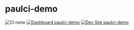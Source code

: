 # paulci-demo

![CI none](https://img.shields.io/badge/ci-none-orange.svg)
[![Dashboard paulci-demo](https://img.shields.io/badge/dashboard-paulci_demo-yellow.svg)](https://dashboard.pantheon.io/sites/a8075f7d-0160-410e-a5aa-70e4776cbdac#dev/code)
[![Dev Site paulci-demo](https://img.shields.io/badge/site-paulci_demo-blue.svg)](http://dev-paulci-demo.pantheonsite.io/)